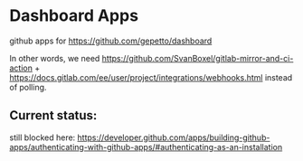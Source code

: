 # Dashboard Apps

github apps for https://github.com/gepetto/dashboard

In other words, we need
https://github.com/SvanBoxel/gitlab-mirror-and-ci-action +
https://docs.gitlab.com/ee/user/project/integrations/webhooks.html instead of polling.

## Current status:

still blocked here: https://developer.github.com/apps/building-github-apps/authenticating-with-github-apps/#authenticating-as-an-installation
